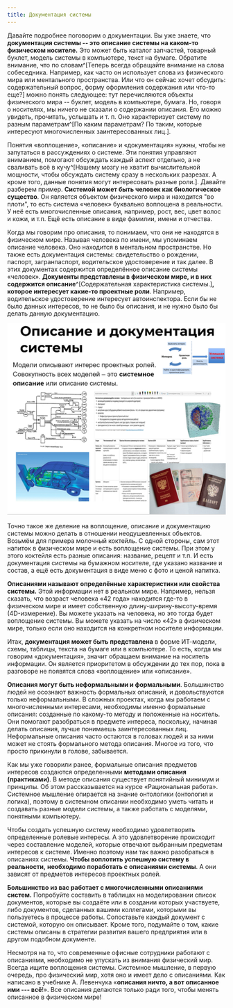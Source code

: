 ```yaml
---
title: Документация системы
---
```


Давайте подробнее поговорим о документации. Вы уже знаете, что
**документация системы -- это описание системы на каком-то физическом
носителе.** Это может быть каталог запчастей, товарный буклет, модель
системы в компьютере, текст на бумаге. Обратите внимание, что по
словам^[Теперь всегда обращайте внимание на слова
собеседника. Например, как часто он использует слова из физического мира
или ментального пространства. Или что он сейчас хочет обсудить:
содержательный вопрос, форму оформления содержания или что-то
еще?] можно понять следующее: тут перечисляются объекты
физического мира -- буклет, модель в компьютере, бумага. Но, говоря о
носителях, мы ничего не сказали о содержании описания. Его можно
увидеть, прочитать, услышать и т. п. Оно характеризует систему по разным
параметрам^[По каким параметрам? По таким, которые
интересуют многочисленных заинтересованных лиц.].

Понятия «воплощение», «описание» и «документация» нужны, чтобы не
запутаться в рассуждениях о системе. Эти понятия управляют вниманием,
помогают обсуждать каждый аспект отдельно, а не сваливать всё в
кучу^[Нашему мозгу не хватит вычислительной мощности,
чтобы обсуждать систему сразу в нескольких разрезах. А кроме того,
данные понятия могут интересовать разные роли.]. Давайте
разберем пример. **Системой может быть человек как биологическое
существо**. Он является объектом физического мира и находится \"во
плоти\", то есть система «человек» буквально воплощена в реальности. У
неё есть многочисленные описания, например, рост, вес, цвет волос и
кожи, и т.п. Ещё есть описание в виде фамилии, имени и отчества.

Когда мы говорим про описания, то понимаем, что они не находятся в
физическом мире. Называя человека по имени, мы упоминаем описание
человека. Оно находится в ментальном пространстве. Но также есть
документация системы: свидетельство о рождении, паспорт, загранпаспорт,
водительское удостоверение и так далее. В этих документах содержится
определённое описание системы «человек». **Документы представлены в
физическом мире, и в них содержится
описание**^[Содержательная характеристика
системы.]**, которое интересует какие-то проектные
роли**. Например, водительское удостоверение интересует автоинспектора.
Если бы не было данных интересов, то не было бы описания, и не нужно
было бы делать данную документацию.


![](03-systems-documentation-5.png)


Точно такое же деление на воплощение, описание и документацию системы
можно делать в отношении неодушевленных объектов. Возьмём для примера
молочный коктейль. С одной стороны, сам этот напиток в физическом мире и
есть воплощение системы. При этом у этого коктейля есть разные описания:
название, рецепт и т.п. И есть документация системы на бумажном
носителе, где указано название и состав, а ещё есть документация в виде
меню с фото и ценой напитка.

**Описаниями называют** **определённые** **характеристики или свойства
системы.** Этой информации нет в реальном мире. Например, нельзя
сказать, что возраст человека «42 года» находится где-то в физическом
мире и имеет собственную длину-ширину-высоту-время (4D-измерение). Вы
можете указать на человека, но это тогда будет воплощение системы. Вы
можете указать на число «42» в физическом мире, только если оно
находится на конкретном носителе информации.

Итак, **документация может быть представлена** в форме ИТ-модели, схемы,
таблицы, текста на бумаге или в компьютере. То есть, когда мы говорим
«документация», значит обращаем внимание на носитель информации. Он
является приоритетом в обсуждении до тех пор, пока в разговоре не
появятся слова «воплощение» или «описание».

**Описания могут быть неформальными и формальными**. Большинство людей
не осознают важность формальных описаний, и довольствуются только
неформальными. В сложных проектах, когда мы работаем с многочисленными
интересами, необходимы именно формальные описания: созданные по
какому-то методу и положенные на носитель. Они помогают разобраться в
предмете интереса, поскольку, начиная делать описания, лучше понимаешь
заинтересованных лиц. Неформальные описания часто остаются в головах
людей и за ними может не стоять формального метода описания. Многое из
того, что просто прикинули в голове, забывается.

Как мы уже говорили ранее, формальные описания предметов интересов
создаются определенными **методами описания** **(практиками)**. В методе
описания существует понятийный минимум и принципы. Об этом
рассказывается на курсе «Рациональная работа». Системное мышление
опирается на знание онтологики (онтология и логика), поэтому в системном
описании необходимо уметь читать и создавать разные модели системы, а
также работать с моделями, понятными компьютеру.

Чтобы создать успешную систему необходимо удовлетворить определенные
ролевые интересы. А это удовлетворение происходит через составление
моделей, которые отвечают выбранным предметам интересов к системе.
Именно поэтому нам так важно разобраться в описаниях системы. **Чтобы
воплотить успешную систему в реальности,** **необходимо поработать с
описаниями системы**. А они зависят от предметов интересов проектных
ролей.

**Большинство из вас работает с многочисленными описаниями систем.**
Попробуйте составить в таблицах на моделировании список документов,
которые вы создаёте или в создании которых участвуете, либо документов,
сделанных вашими коллегами, которыми вы пользуетесь в процессе работы.
Сопоставьте каждый документ с системой, которую он описывает. Кроме
того, подумайте о том, какие системы описаны в стратегии развития вашего
предприятия или в другом подобном документе.

Несмотря на то, что современные офисные сотрудники работают с
описаниями, необходимо не упускать из внимания физический мир. Всегда
ищите воплощения системы. Системное мышление, в первую очередь, про
физический мир, хотя оно и имеет дело с описаниями. Как написано в
учебнике А. Левенчука «**описания ничто, а вот описанное ими ---
всё**!». Все описания делаются только ради того, чтобы менять описанное
в физическом мире!
